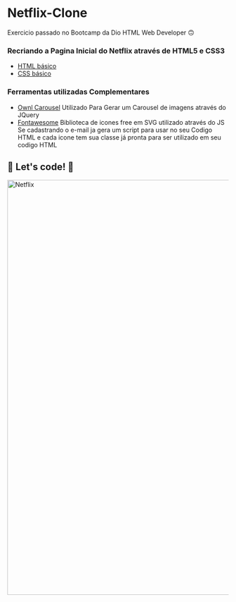 # Netflix-Clone

Exercicio passado no Bootcamp da Dio HTML Web Developer 🙃

### Recriando a Pagina Inicial do Netflix através de HTML5 e CSS3

* [HTML básico](https://www.w3schools.com/html/)
* [CSS básico](https://developer.mozilla.org/pt-BR/docs/Web/CSS)

### Ferramentas utilizadas Complementares 

* [Ownl Carousel](https://owlcarousel2.github.io/OwlCarousel2/)
Utilizado Para Gerar um Carousel de imagens através do JQuery 
* [Fontawesome](https://fontawesome.com/)
Biblioteca de icones free em SVG utilizado através do JS 
Se cadastrando o e-mail ja gera um script para usar no seu Codigo HTML e cada icone tem sua classe já pronta para ser utilizado em seu codigo HTML


## 🚀 Let's code! 🚀

<img width="942" alt="Netflix" src="https://user-images.githubusercontent.com/60220406/95680793-716d3a00-0bb2-11eb-9fdb-db2b8d301ab5.png">

